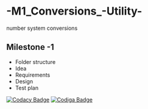 # -M1_Conversions_-Utility-
number system conversions


## Milestone -1
* Folder structure
* Idea
* Requirements
* Design
* Test plan

[![Codacy Badge](https://app.codacy.com/project/badge/Grade/ffd42ecaa7e64f7cbd4dd29c51880652)](https://www.codacy.com/gh/vsshetter/M1_Conversions_-Utility-/dashboard?utm_source=github.com&amp;utm_medium=referral&amp;utm_content=vsshetter/M1_Conversions_-Utility-&amp;utm_campaign=Badge_Grade)
[![Codiga Badge](https://api.codiga.io/project/31063/status/svg)](https://app.codiga.io/public/project/31063/M1_Calculator_Utility/dashboard)
